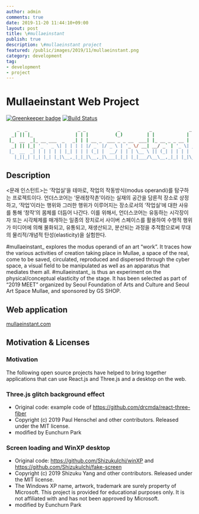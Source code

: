 ```yaml
---
author: admin
comments: true
date: 2019-11-20 11:44:10+09:00
layout: post
title: \#mullaeinstant
publish: true
description: \#mullaeinstant project
featured: /public/images/2019/11/mullaeinstant.png
category: development
tag:
- development
- project
---
```


# Mullaeinstant Web Project

[![Greenkeeper badge](https://badges.greenkeeper.io/eunchurn/mullae-instant.svg)](https://greenkeeper.io/) [![Build Status](https://travis-ci.org/eunchurn/mullae-instant.svg?branch=master)](https://travis-ci.org/eunchurn/mullae-instant)

```bash
    _  _                   _ _            _           _              _
  _| || |_                | | |          (_)         | |            | |  
 |_  __  _|_ __ ___  _   _| | | __ _  ___ _ _ __  ___| |_ __ _ _ __ | |_ 
  _| || |_| '_ ` _ \| | | | | |/ _` |/ _ \ | '_ \/ __| __/ _` | '_ \| __|
 |_  __  _| | | | | | |_| | | | (_| |  __/ | | | \__ \ || (_| | | | | |_ 
   |_||_| |_| |_| |_|\__,_|_|_|\__,_|\___|_|_| |_|___/\__\__,_|_| |_|\__|
```

## Description

\<문래 인스턴트\>는 ‘작업실’을 테마로, 작업의 작동방식(modus operandi)를 탐구하는 프로젝트이다. 언더스코어는 ‘문래창작촌’이라는 실재의 공간을 담론적 장소로 상정하고, ‘작업’이라는 행위와 그러한 행위가 이루어지는 장소로서의 ‘작업실’에 대한 사유를 통해 ‘창작’의 몸체를 더듬어 나간다. 이를 위해서, 언더스코어는 유동하는 시각장이자 또는 시각체제를 매개하는 일종의 장치로서 사이버 스페이스를 활용하여 수행적 행위가 미디어에 의해 물화되고, 유통되고, 재생산되고, 분산되는 과정을 추적함으로써 무대의 물리적/개념적 탄성(elasticity)을 실험한다.

\#mullaeinstant\_ explores the modus operandi of an art “work”. It traces how the various activities of creation taking place in Mullae, a space of the real, come to be saved, circulated, reproduced and dispersed through the cyber space, a visual field to be manipulated as well as an apparatus that mediates them all. #mullaeinstant_ is thus an experiment on the physical/conceptual elasticity of the stage. It has been selected as part of “2019 MEET” organized by Seoul Foundation of Arts and Culture and Seoul Art Space Mullae, and sponsored by GS SHOP.

## Web application

[mullaeinstant.com](https://mullaeinstant.com/)

## Motivation & Licenses

### Motivation

The following open source projects have helped to bring together applications that can use React.js and Three.js and a desktop on the web.

### Three.js glitch background effect

- Original code: example code of <https://github.com/drcmda/react-three-fiber>
- Copyright (c) 2019 Paul Henschel and other contributors. Released under the MIT license.
- modified by Eunchurn Park

### Screen loading and WinXP desktop

- Original code: <https://github.com/ShizukuIchi/winXP> and <https://github.com/ShizukuIchi/fake-screen>
- Copyright (c) 2019 Shizuku Yang and other contributors. Released under the MIT license.
- The Windows XP name, artwork, trademark are surely property of Microsoft. This project is provided for educational purposes only. It is not affiliated with and has not been approved by Microsoft.
- modified by Eunchurn Park
